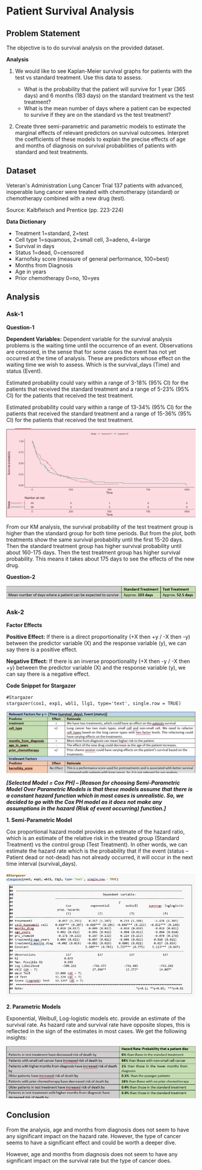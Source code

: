 # Patient Survival Analysis

## Problem Statement

The objective is to do survival analysis on the provided dataset.

**Analysis**

1. We would like to see Kaplan-Meier survival graphs for patients with the test vs standard treatment. Use this data to assess.
	- What is the probability that the patient will survive for 1 year (365 days) and 6 months (183 days) on the standard treatment vs the test treatment?
	- What is the mean number of days where a patient can be expected to survive if they are on the standard vs the test treatment?
	
2. Create three semi-parametric and parametric models to estimate the marginal effects of relevant predictors on
survival outcomes. Interpret the coefficients of these models to explain the precise effects of age and months of diagnosis on survival probabilities of patients with standard and test treatments.

## Dataset

Veteran's Administration Lung Cancer Trial 137 patients with advanced, inoperable lung cancer were treated with chemotherapy (standard) or chemotherapy combined with a new drug (test).

Source: Kalbfleisch and Prentice (pp. 223-224)

**Data Dictionary**
- Treatment 1=standard, 2=test
- Cell type 1=squamous, 2=small cell, 3=adeno, 4=large
- Survival in days
- Status 1=dead, 0=censored
- Karnofsky score (measure of general performance, 100=best) 
- Months from Diagnosis 
- Age in years 
- Prior chemotherapy 0=no, 10=yes

## Analysis

### Ask-1

**Question-1**

**Dependent Variables:** Dependent variable for the survival analysis problems is the waiting time until the occurrence of an event. Observations are censored, in the sense that for some cases the event has not yet occurred at the time of analysis. These are predictors whose effect on the waiting time we wish to assess. Which is the survival_days (Time) and status (Event).



Estimated probability could vary within a range of 3-18% (95% CI) for the patients that received the standard treatment and a range of 5-23% (95% CI) for the patients that received the test treatment.

Estimated probability could vary within a range of 13-34% (95% CI) for the patients that received the standard treatment and a range of 15-36% (95% CI) for the patients that received the test treatment.

![](Images/image1.jpg)

From our KM analysis, the survival probability of the test treatment group is higher than the standard group for both time periods. But from the plot, both treatments show the same survival probability until the first 15-20 days. Then the standard treatment group has higher survival probability until about 160-175 days. Then the test treatment group has higher survival probability. This means it takes about 175 days to see the effects of the new drug.

**Question-2**

![](Images/image2.jpg)

### Ask-2

**Factor Effects**

**Positive Effect:** If there is a direct proportionality (+X then +y / -X then -y) between the predictor variable (X) and the
response variable (y), we can say there is a positive effect.

**Negative Effect:** If there is an inverse proportionality (+X then -y / -X then +y) between the predictor variable (X) and the
response variable (y), we can say there is a negative effect.




**Code Snippet for Stargazer**

```
#Stargazer
stargazer(cox1, exp1, wbl1, llg1, type='text', single.row = TRUE)
```

![](Images/image3.jpg)

**_[Selected Model = Cox PH] – [Reason for choosing Semi-Parametric Model Over Parametric Models is that these models assume that there is a constant hazard function which in most cases is unrealistic. So, we decided to go with the Cox PH model as it does not make any assumptions in the hazard (Risk of event occurring) function.]_**

**1. Semi-Parametric Model**

Cox proportional hazard model provides an estimate of the hazard ratio, which is an estimate of the relative risk in the treated group (Standard Treatment) vs the control group (Test Treatment). In other words, we can estimate the hazard rate which is the probability that if the event (status – Patient dead or not-dead) has not already occurred, it will occur in the next time interval (survival_days).

![](Images/image4.jpg)

**2. Parametric Models**

Exponential, Weibull, Log-logistic models etc. provide an estimate of the survival rate. As hazard rate and survival rate have opposite slopes, this is reflected in the sign of the estimates in most cases. We get the following insights:

![](Images/image5.jpg)

## Conclusion

From the analysis, age and months from diagnosis does not seem to have any significant impact on the hazard rate. However, the type of cancer seems to have a significant effect and could be worth a deeper dive.

However, age and months from diagnosis does not seem to have any significant impact on the survival rate but the type of cancer does.

